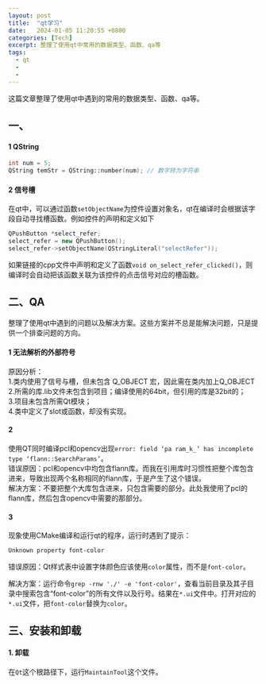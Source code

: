 ```yaml
---
layout: post
title:  "qt学习"
date:   2024-01-05 11:20:55 +0800
categories: [Tech]
excerpt: 整理了使用qt中常用的数据类型、函数、qa等
tags:
  - qt 
  - 
  - 
---
```


这篇文章整理了使用qt中遇到的常用的数据类型、函数、qa等。

## 一、

#### 1 QString
```C++
int num = 5;
QString temStr = QString::number(num); // 数字转为字符串
```

#### 2 信号槽

在qt中，可以通过函数`setObjectName`为控件设置对象名，qt在编译时会根据该字段自动寻找槽函数。例如控件的声明和定义如下
```C++
QPushButton *select_refer;
select_refer = new QPushButton();
select_refer->setObjectName(QStringLiteral("selectRefer"));
```
如果链接的cpp文件中声明和定义了函数`void on_select_refer_clicked()`，则编译时会自动把该函数关联为该控件的点击信号对应的槽函数。




## 二、QA

整理了使用qt中遇到的问题以及解决方案。这些方案并不总是能解决问题，只是提供一个排查问题的方向。

#### 1 无法解析的外部符号

原因分析：  
1.类内使用了信号与槽，但未包含 Q_OBJECT 宏，因此需在类内加上Q_OBJECT  
2.所需的库.lib文件未包含到项目；编译使用的64bit，但引用的库是32bit的；  
3.项目未包含所需Qt模块；  
4.类中定义了slot或函数，却没有实现。  

#### 2

使用QT同时编译pcl和opencv出现`error: field ‘pa ram_k_’ has incomplete type ‘flann::SearchParams’`。<br />
错误原因：pcl和opencv中均包含flann库。而我在引用库时习惯性把整个库包含进来，导致出现两个名称相同的flann库，于是产生了这个错误。<br />
解决方案：不要把整个大库包含进来，只包含需要的部分。此处我使用了pcl的flann库，然后包含opencv中需要的那部分。<br />

#### 3
现象使用CMake编译和运行qt的程序，运行时遇到了提示：
```bash
Unknown property font-color 
```

错误原因：Qt样式表中设置字体颜色应该使用`color`属性，而不是`font-color`。    

解决方案：运行命令`grep -rnw './' -e 'font-color'`，查看当前目录及其子目录中搜索包含“font-color”的所有文件以及行号。结果在`*.ui`文件中。打开对应的`*.ui`文件，把`font-color`替换为`color`。


## 三、安装和卸载
#### 1. 卸载
在`Qt`这个根路径下，运行`MaintainTool`这个文件。
